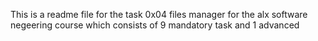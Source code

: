 This is a readme file for the task 0x04 files manager for the alx software negeering course which consists of 9 mandatory task and 1 advanced